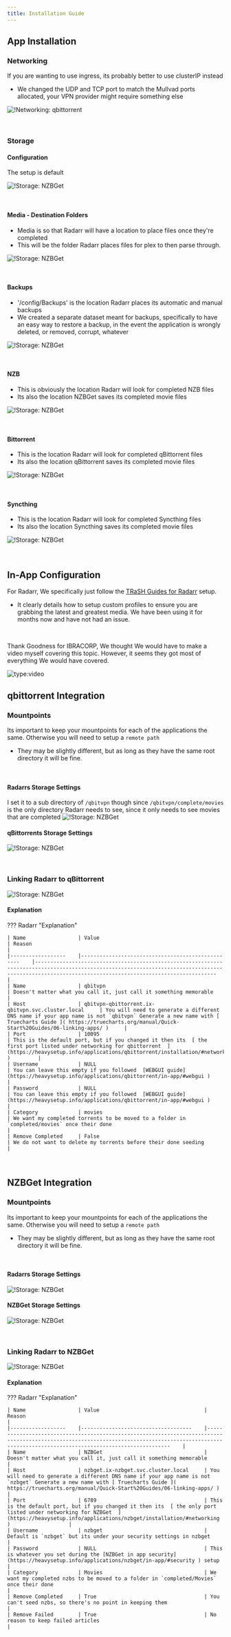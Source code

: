 ```yaml
---
title: Installation Guide
---
```


## App Installation

### Networking

If you are wanting to use ingress, its probably better to use clusterIP instead

- We changed the UDP and TCP port to match the Mullvad ports allocated, your VPN provider might require something else

![!Networking: qbittorrent](images/networking.png)

<br />

### Storage

#### Configuration

The setup is default

![!Storage: NZBGet](images/storage_config.png)

<br />

#### Media - Destination Folders

- Media is so that Radarr will have a location to place files once they're completed
- This will be the folder Radarr places files for plex to then parse through.

![!Storage: NZBGet](images/storage_data_media.png)

<br />

#### Backups

- '/config/Backups' is the location Radarr places its automatic and manual backups
- We created a separate dataset meant for backups, specifically to have an easy way to restore a backup, in the event the application is wrongly deleted, or removed, corrupt, whatever

![!Storage: NZBGet](images/storage_data_backups.png)

<br />

#### NZB

- This is obviously the location Radarr will look for completed NZB files
- Its also the location NZBGet saves its completed movie files

![!Storage: NZBGet](images/storage_data_nzb.png)

<br />

#### Bittorrent

- This is the location Radarr will look for completed qBittorrent files
- Its also the location qBittorrent saves its completed movie files

![!Storage: NZBGet](images/storage_data_qbit.png)

<br />

#### Syncthing

- This is the location Radarr will look for completed Syncthing files
- Its also the location Syncthing saves its completed movie files

![!Storage: NZBGet](images/storage_data_syncthing.png)

<br />

## In-App Configuration

For Radarr, We specifically just follow the [TRaSH Guides for Radarr](https://trash-guides.info/Radarr/) setup.

- It clearly details how to setup custom profiles to ensure you are grabbing the latest and greatest media. We have been using it for months now and have not had an issue.

<br />

Thank Goodness for IBRACORP, We thought We would have to make a video myself covering this topic. However, it seems they got most of everything We would have covered.

![type:video](https://www.youtube.com/embed/DCxU3Vzaz6k)

## qbittorrent Integration

### Mountpoints

Its important to keep your mountpoints for each of the applications the same. Otherwise you will need to setup a `remote path`

- They may be slightly different, but as long as they have the same root directory it will be fine.

<br />

#### Radarrs Storage Settings

I set it to a sub directory of `/qbitvpn` though since `/qbitvpn/complete/movies` is the only directory Radarr needs to see, since it only needs to see movies that are completed
![!Storage: NZBGet](images/qbit_radarr_storage.png)

#### qBittorrents Storage Settings

![!Storage: NZBGet](images/qbit_storage.png)

<br />

### Linking Radarr to qBittorrent

![!Storage: NZBGet](images/qbit_radarr_client.png)

#### Explanation

??? Radarr "Explanation"

    | Name                 | Value                                                | Reason                                                                                                                                                                                                    |
    |------------------    |--------------------------------------------------    |-------------------------------------------------------------------------------------------------------------------------------------------------------------------------------------------------------    |
    | Name                 | qbitvpn                                              | Doesn't matter what you call it, just call it something memorable                                                                                                                                         |
    | Host                 | qbitvpn-qbittorrent.ix-qbitvpn.svc.cluster.local     | You will need to generate a different DNS name if your app name is not `qbitvpn` Generate a new name with [ Truecharts Guide ]( https://truecharts.org/manual/Quick-Start%20Guides/06-linking-apps/ )     |
    | Port                 | 10095                                                | This is the default port, but if you changed it then its  [ the first port listed under networking for qbittorrent  ](https://heavysetup.info/applications/qbittorrent/installation/#networking )         |
    | Username             | NULL                                                 | You can leave this empty if you followed  [WEBGUI guide](https://heavysetup.info/applications/qbittorrent/in-app/#webgui )                                                                                |
    | Password             | NULL                                                 | You can leave this empty if you followed  [WEBGUI guide](https://heavysetup.info/applications/qbittorrent/in-app/#webgui )                                                                                |
    | Category             | movies                                               | We want my completed torrents to be moved to a folder in `completed/movies` once their done                                                                                                                |
    | Remove Completed     | False                                                | We do not want to delete my torrents before their done seeding                                                                                                                                             |

<br />

## NZBGet Integration

### Mountpoints

Its important to keep your mountpoints for each of the applications the same. Otherwise you will need to setup a `remote path`

- They may be slightly different, but as long as they have the same root directory it will be fine.

<br />

#### Radarrs Storage Settings

![!Storage: NZBGet](images/nzbget_radarr_storage.png)

#### NZBGet Storage Settings

![!Storage: NZBGet](images/nzbget_storage.png)

<br />

### Linking Radarr to NZBGet

![!Storage: NZBGet](images/nzbget_radarr_client.png)

#### Explanation

??? Radarr "Explanation"

    | Name                 | Value                                  | Reason                                                                                                                                                                                                   |
    |------------------    |------------------------------------    |------------------------------------------------------------------------------------------------------------------------------------------------------------------------------------------------------    |
    | Name                 | NZBGet                                 | Doesn't matter what you call it, just call it something memorable                                                                                                                                        |
    | Host                 | nzbget.ix-nzbget.svc.cluster.local     | You will need to generate a different DNS name if your app name is not `nzbget` Generate a new name with [ Truecharts Guide ]( https://truecharts.org/manual/Quick-Start%20Guides/06-linking-apps/ )     |
    | Port                 | 6789                                   | This is the default port, but if you changed it then its  [ the only port listed under networking for NZBGet  ](https://heavysetup.info/applications/nzbget/installation/#networking )                   |
    | Username             | nzbget                                 | Default is `nzbget` but its under your security settings in nzbget                                                                                                                                       |
    | Password             | NULL                                   | This is whatever you set during the [NZBGet in app security](https://heavysetup.info/applications/nzbget/in-app/#security ) setup                                                                        |
    | Category             | Movies                                 | We want my completed nzbs to be moved to a folder in `completed/Movies` once their done                                                                                                                   |
    | Remove Completed     | True                                   | You can't seed nzbs, so there's no point in keeping them                                                                                                                                                 |
    | Remove Failed        | True                                   | No reason to keep failed articles                                                                                                                                                                        |

<br />
